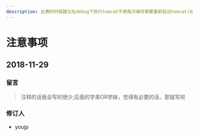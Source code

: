 ```yaml
---
description: 比赛的时候建议在debug下执行tomcat不用每次编写都要重新启动tomcat(如果修改了controller的请求)
---
```


# 注意事项

## 2018-11-29

### 留言

> 注释的话我会写的很少,后面的学弟OR学妹，觉得有必要的话，那就写呗

### 修订人

* youjp




